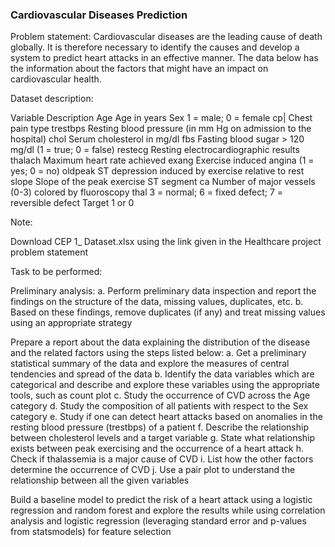 ### Cardiovascular Diseases Prediction 
Problem statement: Cardiovascular diseases are the leading cause of death globally. It is therefore necessary to identify the causes and develop a system to predict heart attacks in an effective manner. The data below has the information about the factors that might have an impact on cardiovascular health.

Dataset description:

Variable Description Age Age in years Sex 1 = male; 0 = female cp| Chest pain type trestbps Resting blood pressure (in mm Hg on admission to the hospital) chol Serum cholesterol in mg/dl fbs Fasting blood sugar > 120 mg/dl (1 = true; 0 = false) restecg Resting electrocardiographic results thalach Maximum heart rate achieved exang Exercise induced angina (1 = yes; 0 = no) oldpeak ST depression induced by exercise relative to rest slope Slope of the peak exercise ST segment ca Number of major vessels (0-3) colored by fluoroscopy thal 3 = normal; 6 = fixed defect; 7 = reversible defect Target 1 or 0

Note:

Download CEP 1_ Dataset.xlsx using the link given in the Healthcare project problem statement

Task to be performed:

Preliminary analysis: a. Perform preliminary data inspection and report the findings on the structure of the data, missing values, duplicates, etc. b. Based on these findings, remove duplicates (if any) and treat missing values using an appropriate strategy

Prepare a report about the data explaining the distribution of the disease and the related factors using the steps listed below: a. Get a preliminary statistical summary of the data and explore the measures of central tendencies and spread of the data b. Identify the data variables which are categorical and describe and explore these variables using the appropriate tools, such as count plot c. Study the occurrence of CVD across the Age category d. Study the composition of all patients with respect to the Sex category e. Study if one can detect heart attacks based on anomalies in the resting blood pressure (trestbps) of a patient f. Describe the relationship between cholesterol levels and a target variable g. State what relationship exists between peak exercising and the occurrence of a heart attack h. Check if thalassemia is a major cause of CVD i. List how the other factors determine the occurrence of CVD j. Use a pair plot to understand the relationship between all the given variables

Build a baseline model to predict the risk of a heart attack using a logistic regression and random forest and explore the results while using correlation analysis and logistic regression (leveraging standard error and p-values from statsmodels) for feature selection
